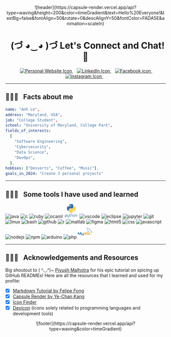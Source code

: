 <!--
**anhle1008/anhle1008** is a ✨ _special_ ✨ repository because its `README.md` (this file) appears on your GitHub profile.

Here are some ideas to get you started:

- 🔭 I’m currently working on ...
- 🌱 I’m currently learning ...
- 👯 I’m looking to collaborate on ...
- 🤔 I’m looking for help with ...
- 💬 Ask me about ...
- 📫 How to reach me: ...
- 😄 Pronouns: ...
- ⚡ Fun fact: ...
-->

<!-- HEADER -->
<!-- This is a markdown syntax of capsule render's query parameter-->
<p align="center">
  ![header](https://capsule-render.vercel.app/api?type=waving&height=200&color=timeGradient&text=Hello%20Everyone!&textBg=false&fontAlign=50&rotate=0&descAlignY=50&fontColor=FADA5E&animation=scaleIn)
</p>
<!-- SOCIAL ACCOUNTS -->
<h1 align="center"> &nbsp; (づ ◕‿◕ )づ Let's Connect and Chat! 💬 </h1>

<p align="center">
  &nbsp;&nbsp; 
  <a id="website" href="">
    <img height="50" src="https://cdn3.iconfinder.com/data/icons/seo-and-internet-marketing-12/512/30-1024.png" alt="Personal Website Icon" />
  </a>
  &nbsp;&nbsp; 
  <a id="linkedin" href="https://www.linkedin.com/in/anhle2002/"> 
    <img height="50" src="https://cdn4.iconfinder.com/data/icons/social-media-and-logos-11/32/Logo_LinkedIn-1024.png" alt="LinkedIn Icon" />
  </a>
  &nbsp;&nbsp; 
  <a id="facebook" href="https://www.facebook.com/a.k.l.2021">
    <img height="50" src="https://cdn2.iconfinder.com/data/icons/social-aquiocons/512/Aquicon-Facebook.png" alt="Facebook icon" />
  </a>
  &nbsp;&nbsp; 
  <a id="instagram" href="https://www.instagram.com/a.k.l.2021/">
    <img height="50" src="https://cdn3.iconfinder.com/data/icons/2018-social-media-logotypes/1000/2018_social_media_popular_app_logo_instagram-1024.png" alt="Instagram Icon" />
  </a>
  &nbsp;&nbsp; 
</p>

---
<!-- ABOUT ME -->
<h2>👨🏻‍💻 &nbsp; Facts about me </h2>

```yaml
name: "Anh Le",
address: "Maryland, USA",
job: "College Student",
school: "University of Maryland, College Park",
fields_of_interests:
  [
    "Software Engineering",
    "Cybersecurity",
    "Data Science",
    "DevOps",
  ],
hobbies: ["Desserts", "Coffee", "Music"],
goals_in_2024: "Create 3 personal projects"
```

---
<h2>👨🏻‍💻 &nbsp; Some tools I have used and learned </h2>

<p id="tools" align="left">
  <!-- Languages -->
  <img src="https://cdn.jsdelivr.net/gh/devicons/devicon@latest/icons/java/java-original-wordmark.svg" alt="java" width="45" height="45" />        
  <img src="https://cdn.jsdelivr.net/gh/devicons/devicon@latest/icons/c/c-original.svg" alt="c" width="45" height="45" />
  <img src="https://cdn.jsdelivr.net/gh/devicons/devicon@latest/icons/ruby/ruby-original-wordmark.svg" alt="ruby" width="45" height="45" />
  <img src="https://cdn.jsdelivr.net/gh/devicons/devicon@latest/icons/ocaml/ocaml-original-wordmark.svg" alt="ocaml" width="45" height="45" />         
  <img src="https://raw.githubusercontent.com/devicons/devicon/master/icons/python/python-original-wordmark.svg" alt="python" width="45" height="45" />

  <!-- Development Tools -->
  <img src="https://cdn.jsdelivr.net/gh/devicons/devicon/icons/vscode/vscode-original.svg" alt="vscode" width="45" height="45" />
  <img src="https://cdn.jsdelivr.net/gh/devicons/devicon@latest/icons/eclipse/eclipse-original.svg" alt="eclipse" width="45" height="45" />
  <img src="https://cdn.jsdelivr.net/gh/devicons/devicon@latest/icons/jupyter/jupyter-original-wordmark.svg" alt="jupyter" width="45" height="45" />        
  <img src="https://cdn.jsdelivr.net/gh/devicons/devicon@latest/icons/git/git-plain.svg" alt="git" width="45" height="45" />
  <img src="https://cdn.jsdelivr.net/gh/devicons/devicon/icons/linux/linux-original.svg" alt="linux" width="45" height="45" />
  <img src="https://cdn.jsdelivr.net/gh/devicons/devicon@latest/icons/bash/bash-plain.svg" alt="bash" width="45" height="45" />
  <img src="https://cdn.jsdelivr.net/gh/devicons/devicon@latest/icons/github/github-original-wordmark.svg" alt="github" width="45" height="45" /> 
  <img src="https://cdn.jsdelivr.net/gh/devicons/devicon@latest/icons/r/r-original.svg" alt="r" width="45" height="45" />
  <img src="https://cdn.jsdelivr.net/gh/devicons/devicon@latest/icons/matlab/matlab-original.svg" alt="matlab" width="45" height="45" />
          

  <!-- Web Development -->
  <img src="https://cdn.jsdelivr.net/gh/devicons/devicon/icons/figma/figma-original.svg" alt="figma" width="45" height="45"/>   
  <img src="https://cdn.jsdelivr.net/gh/devicons/devicon@latest/icons/html5/html5-original-wordmark.svg" alt="html5" width="45" height="45" />
  <img src="https://cdn.jsdelivr.net/gh/devicons/devicon@latest/icons/css3/css3-original-wordmark.svg" alt="css" width="45" height="45" />
  <img src="https://cdn.jsdelivr.net/gh/devicons/devicon@latest/icons/javascript/javascript-original.svg" alt="javascript" width="45" height="45" />
  <img src="https://cdn.jsdelivr.net/gh/devicons/devicon@latest/icons/nodejs/nodejs-original-wordmark.svg" alt="nodejs" width="45" height="45" />
  <img src="https://cdn.jsdelivr.net/gh/devicons/devicon@latest/icons/npm/npm-original-wordmark.svg" alt="npm" width="45" height="45" /> 
  <img src="https://cdn.jsdelivr.net/gh/devicons/devicon@latest/icons/arduino/arduino-original-wordmark.svg" alt="arduino" width="45" height="45" />
          
  
  <img src="https://cdn.jsdelivr.net/gh/devicons/devicon/icons/php/php-original.svg" alt="php" width="45" height="45"/>
  <img src="https://raw.githubusercontent.com/devicons/devicon/master/icons/mysql/mysql-original-wordmark.svg" alt="mysql" width="45" height="45" />
</p>

---
<h2>👨🏻‍💻 &nbsp; Acknowledgements and Resources </h2>

Big shoutout to ( ^◡^)~ [Piyush Malhotra](https://bootcamp.uxdesign.cc/how-to-design-an-attractive-github-profile-readme-3618d6c53783) for his epic tutorial on spicing up GitHub READMEs! Here are all the resources that I learned and used for my profile:
- [X] [Markdown Tutorial by Felipe Fong](https://github.com/fefong/markdown_readme)
- [X] [Capsule Render by Ye-Chan Kang](https://github.com/kyechan99/capsule-render)
- [X] [Icon Finder](https://www.iconfinder.com/)
- [X] [Devicon](https://devicon.dev/) (icons solely related to programming languages and development tools)

<!-- FOOTER -->
<!-- This is a markdown syntax of capsule render's query parameter-->
<p align="center">
  ![footer](https://capsule-render.vercel.app/api?type=waving&color=timeGradient)
</p>
